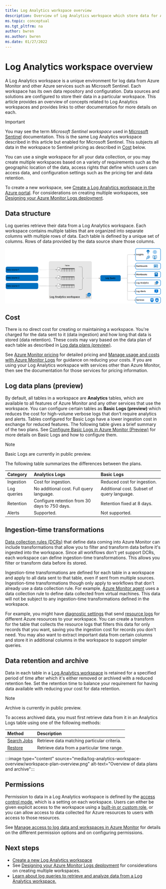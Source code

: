 ```yaml
---
title: Log Analytics workspace overview
description: Overview of Log Analytics workspace which store data for Azure Monitor Logs.
ms.topic: conceptual
ms.tgt_pltfrm: na
author: bwren
ms.author: bwren
ms.date: 01/27/2022
---
```


# Log Analytics workspace overview
A Log Analytics workspace is a unique environment for log data from Azure Monitor and other Azure services such as Microsoft Sentinel. Each workspace has its own data repository and configuration. Data sources and solutions are configured to store their data in a particular workspace. This article provides an overview of concepts related to Log Analytics workspaces and provides links to other documentation for more details on each.

> [!IMPORTANT]
> You may see the term *Microsoft Sentinel workspace* used in [Microsoft Sentinel](../../sentinel/overview.md) documentation. This is the same Log Analytics workspace described in this article but enabled for Microsoft Sentinel. This subjects all data in the workspace to Sentinel pricing as described in [Cost](#cost) below.

You can use a single workspace for all your data collection, or you may create multiple workspaces based on a  variety of requirements such as the geographic location of the data, access rights that define which users can access data, and configuration settings such as the pricing tier and data retention. 

To create a new workspace, see [Create a Log Analytics workspace in the Azure portal](./quick-create-workspace.md). For considerations on creating multiple workspaces, see [Designing your Azure Monitor Logs deployment](design-logs-deployment.md).


## Data structure
Log queries retrieve their data from a Log Analytics workspace. Each workspace contains multiple tables that are organized into separate columns with multiple rows of data. Each table is defined by a unique set of columns. Rows of data provided by the data source share those columns. 

[![Diagram that shows the Azure Monitor Logs structure.](media/data-platform-logs/logs-structure.png)](media/data-platform-logs/logs-structure.png#lightbox)


## Cost
There is no direct cost for creating or maintaining a workspace. You're charged for the data sent to it (data ingestion) and how long that data is stored (data retention). These costs may vary based on the data plan of each table as described in [Log data plans (preview)](#log-data-plans-preview). 

See [Azure Monitor pricing](https://azure.microsoft.com/pricing/details/monitor/) for detailed pricing and [Manage usage and costs with Azure Monitor Logs](manage-cost-storage.md) for guidance on reducing your costs. If you are using your Log Analytics workspace with services other than Azure Monitor, then see the documentation for those services for pricing information.

## Log data plans (preview)
By default, all tables in a workspace are **Analytics** tables, which are available to all features of Azure Monitor and any other services that use the workspace. You can configure certain tables as **Basic Logs (preview)** which reduces the cost for high-volume verbose logs that don’t require analytics and alerts. Tables configured for Basic Logs have a lower ingestion cost in exchange for reduced features. The following table gives a brief summary of the two plans. See [Configure Basic Logs in Azure Monitor (Preview)](basic-logs-configure.md) for more details on Basic Logs and how to configure them.

> [!NOTE]
> Basic Logs are currently in public preview.

The following table summarizes the differences between the plans.

| Category | Analytics Logs | Basic Logs |
|:---|:---|:---|
| Ingestion | Cost for ingestion. | Reduced cost for ingestion. |
| Log queries | No additional cost. Full query language. | Additional cost. Subset of query language. |
| Retention |  Configure retention from 30 days to 750 days. | Retention fixed at 8 days. |
| Alerts | Supported. | Not supported. |

## Ingestion-time transformations
[Data collection rules (DCRs)](../essentials/data-collection-rule-overview.md) that define data coming into Azure Monitor can include transformations that allow you to filter and transform data before it's ingested into the workspace. Since all workflows don't yet support DCRs, each workspace can define ingestion-time transformations. This allows you filter or transform data before its stored. 

Ingestion-time transformations are defined for each table in a workspace and apply to all data sent to that table, even if sent from multiple sources. Ingestion-time transformations though only apply to workflows that don't already use a data collection rule. For example, [Azure Monitor agent](../agents/azure-monitor-agent-overview.md) uses a data collection rule to define data collected from virtual machines. This data will not be subject to any ingestion-time transformations defined in the workspace. 

For example, you might have [diagnostic settings](../essentials/diagnostic-settings.md) that send [resource logs](../essentials/resource-logs.md) for different Azure resources to your workspace. You can create a transform for the table that collects the resource logs that filters this data for only records that you want, saving you the ingestion cost for records you don't need. You may also want to extract important data from certain columns and store it in additional columns in the workspace to support simpler queries.


## Data retention and archive
Data in each table in a [Log Analytics workspace](log-analytics-workspace-overview.md) is retained for a specified period of time after which it's either removed or archived with a reduced retention fee. Set the retention time to balance your requirement for having data available with reducing your cost for data retention.

> [!NOTE]
> Archive is currently in public preview.

To access archived data, you must first retrieve data from it in an Analytics Logs table using one of the following methods:

| Method | Description |
|:---|:---|
| [Search Jobs](search-jobs.md) | Retrieve data matching particular criteria. |
| [Restore](restore.md) | Retrieve data from a particular time range. |

:::image type="content" source="media/log-analytics-workspace-overview/workspace-plan-overview.png" alt-text="Overview of data plans and archive":::


## Permissions
Permission to data in a Log Analytics workspace is defined by the [access control mode](design-logs-deployment.md#access-control-mode), which is a setting on each workspace. Users can either be given explicit access to the workspace using a [built-in or custom role](../roles-permissions-security.md), or you can allow access to data collected for Azure resources to users with access to those resources.

See [Manage access to log data and workspaces in Azure Monitor](manage-access.md) for details on the different permission options and on configuring permissions.

## Next steps

- [Create a new Log Analytics workspace](quick-create-workspace.md)
- See [Designing your Azure Monitor Logs deployment](design-logs-deployment.md) for considerations on creating multiple workspaces.
- [Learn about log queries to retrieve and analyze data from a Log Analytics workspace.](./log-query-overview.md)

